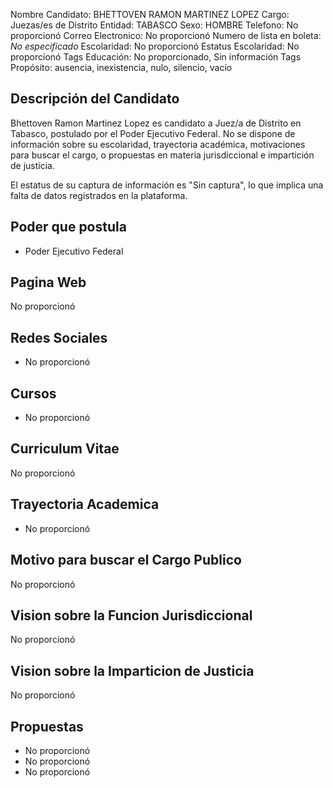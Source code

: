 Nombre Candidato: BHETTOVEN RAMON MARTINEZ LOPEZ
Cargo: Juezas/es de Distrito
Entidad: TABASCO
Sexo: HOMBRE
Telefono: No proporcionó
Correo Electronico: No proporcionó
Numero de lista en boleta: *No especificado*
Escolaridad: No proporcionó
Estatus Escolaridad: No proporcionó
Tags Educación: No proporcionado, Sin información
Tags Propósito: ausencia, inexistencia, nulo, silencio, vacío


## Descripción del Candidato 

Bhettoven Ramon Martinez Lopez es candidato a Juez/a de Distrito en Tabasco, postulado por el Poder Ejecutivo Federal. No se dispone de información sobre su escolaridad, trayectoria académica, motivaciones para buscar el cargo, o propuestas en materia jurisdiccional e impartición de justicia.

El estatus de su captura de información es "Sin captura", lo que implica una falta de datos registrados en la plataforma.


## Poder que postula

- Poder Ejecutivo Federal


## Pagina Web

No proporcionó


## Redes Sociales

- No proporcionó


## Cursos

- No proporcionó


## Curriculum Vitae

No proporcionó


## Trayectoria Academica

- No proporcionó


## Motivo para buscar el Cargo Publico

No proporcionó


## Vision sobre la Funcion Jurisdiccional

No proporcionó


## Vision sobre la Imparticion de Justicia

No proporcionó


## Propuestas

- No proporcionó
- No proporcionó
- No proporcionó

